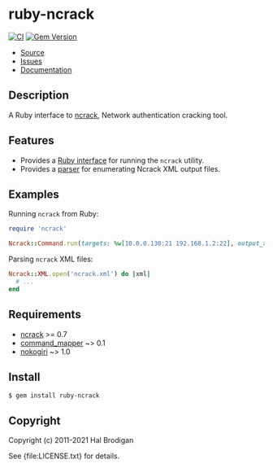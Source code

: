 # ruby-ncrack

[![CI](https://github.com/postmodern/ruby-ncrack/actions/workflows/ruby.yml/badge.svg)](https://github.com/postmodern/ruby-ncrack/actions/workflows/ruby.yml)
[![Gem Version](https://badge.fury.io/rb/ruby-ncrack.svg)](https://badge.fury.io/rb/ruby-ncrack)

* [Source](http://github.com/postmodern/ruby-ncrack)
* [Issues](http://github.com/postmodern/ruby-ncrack/issues)
* [Documentation](http://rubydoc.info/gems/ruby-ncrack/frames)

## Description

A Ruby interface to [ncrack], Network authentication cracking tool.

## Features

* Provides a [Ruby interface][Ncrack::Command] for running the `ncrack` utility.
* Provides a [parser][Ncrack::XML] for enumerating Ncrack XML output files.

[Ncrack::Command]: https://rubydoc.info/gems/ruby-ncrack/Ncrack/Command
[Ncrack::XML]: https://rubydoc.info/gems/ruby-ncrack/Ncrack/XML

## Examples

Running `ncrack` from Ruby:

```ruby
require 'ncrack'

Ncrack::Command.run(targets: %w[10.0.0.130:21 192.168.1.2:22], output_xml: 'ncrack.xml')
```

Parsing `ncrack` XML files:

```ruby
Ncrack::XML.open('ncrack.xml') do |xml|
  # ...
end
```

## Requirements

* [ncrack] >= 0.7
* [command_mapper](http://github.com/postmodern/command_mapper.rb#readme) ~> 0.1
* [nokogiri](https://github.com/sparklemotion/nokogiri#readme) ~> 1.0

## Install

```shell
$ gem install ruby-ncrack
```

## Copyright

Copyright (c) 2011-2021 Hal Brodigan

See {file:LICENSE.txt} for details.

[ncrack]: https://nmap.org/ncrack/
